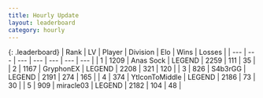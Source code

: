 ```yaml
---
title: Hourly Update
layout: leaderboard
category: hourly
---
```


{: .leaderboard}
| Rank | LV | Player | Division | Elo | Wins | Losses |
| --- | --- | --- | --- | --- | --- | --- |
| <span data-change="0">1</span> | 1209 | <span title="ID: 203132">Anas Sock</span> | LEGEND | <span data-change="0">2259</span> | <span data-change="0">111</span> | <span data-change="0">35</span> |
| <span data-change="0">2</span> | 1167 | <span title="ID: 315148">GryphonEX</span> | LEGEND | <span data-change="0">2208</span> | <span data-change="0">321</span> | <span data-change="0">120</span> |
| <span data-change="0">3</span> | 826 | <span title="ID: 166888">S4b3rGG</span> | LEGEND | <span data-change="0">2191</span> | <span data-change="0">274</span> | <span data-change="0">165</span> |
| <span data-change="0">4</span> | 374 | <span title="ID: 108623">YtIconToMiddle</span> | LEGEND | <span data-change="0">2186</span> | <span data-change="0">73</span> | <span data-change="0">30</span> |
| <span data-change="0">5</span> | 909 | <span title="ID: 416373">miracle03</span> | LEGEND | <span data-change="0">2182</span> | <span data-change="0">104</span> | <span data-change="0">48</span> |